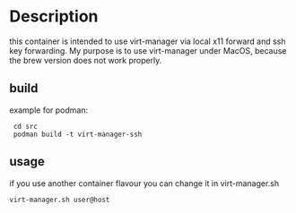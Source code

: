 # Description
this container is intended to use virt-manager via local x11 forward and ssh key forwarding. My purpose is to use virt-manager under MacOS, because the brew version does not work properly.

## build

example for podman:

     cd src
     podman build -t virt-manager-ssh
    
## usage
if you use another container flavour you can change it in virt-manager.sh

    virt-manager.sh user@host

